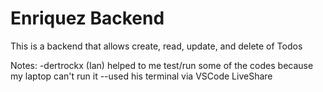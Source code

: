 # Enriquez Backend
This is a backend that allows create, read, update, and delete of Todos

Notes:
-dertrockx (Ian) helped to me test/run some of the codes because my laptop can't run it
--used his terminal via VSCode LiveShare
